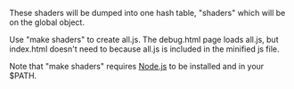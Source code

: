 These shaders will be dumped into one hash table, "shaders" which will be on the global object.

Use "make shaders" to create all.js. The debug.html page loads all.js, but index.html doesn't need to because all.js is included in the minified js file.

Note that "make shaders" requires [Node.js](http://nodejs.org/) to be installed and in your $PATH.
